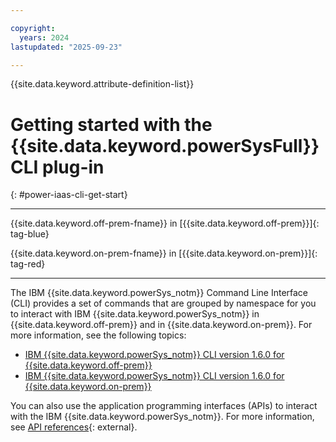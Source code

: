 ```yaml
---

copyright:
  years: 2024
lastupdated: "2025-09-23"

---
```


{{site.data.keyword.attribute-definition-list}}

# Getting started with the {{site.data.keyword.powerSysFull}} CLI plug-in
{: #power-iaas-cli-get-start}

---

{{site.data.keyword.off-prem-fname}} in [{{site.data.keyword.off-prem}}]{: tag-blue}

{{site.data.keyword.on-prem-fname}} in [{{site.data.keyword.on-prem}}]{: tag-red}

---


The IBM {{site.data.keyword.powerSys_notm}} Command Line Interface (CLI) provides a set of commands that are grouped by namespace for you to interact with IBM {{site.data.keyword.powerSys_notm}} in {{site.data.keyword.off-prem}} and in {{site.data.keyword.on-prem}}. For more information, see the following topics:

* [IBM {{site.data.keyword.powerSys_notm}} CLI version 1.6.0 for {{site.data.keyword.off-prem}}](/docs/power-iaas?topic=power-iaas-power-iaas-cli-reference-v1)
* [IBM {{site.data.keyword.powerSys_notm}} CLI version 1.6.0 for {{site.data.keyword.on-prem}}](/docs/power-iaas?topic=power-iaas-power-iaas-cli-on-prem)

You can also use the application programming interfaces (APIs) to interact with the IBM {{site.data.keyword.powerSys_notm}}. For more information, see [API references](https://cloud.ibm.com/apidocs/power-cloud){: external}.

